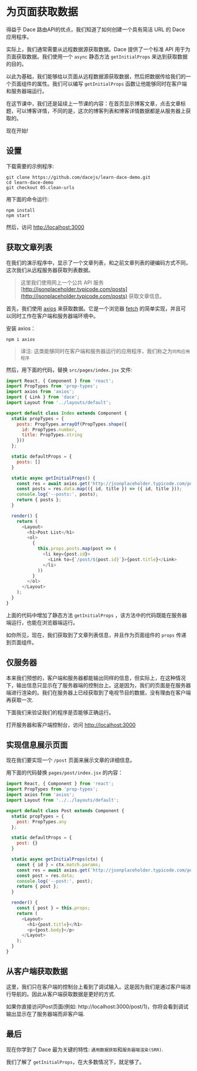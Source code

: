 # 为页面获取数据

得益于 Dace 路由API的优点，我们知道了如何创建一个具有简洁 URL 的 Dace 应用程序。

实际上，我们通常需要从远程数据源获取数据。Dace 提供了一个标准 API 用于为页面获取数据。我们使用一个 `async` 静态方法 `getInitialProps` 来达到获取数据的目的。

以此为基础，我们能够给以页面从远程数据源获取数据，然后把数据传给我们的一个页面组件的属性。我们可以编写 `getInitialProps` 函数让他能够同时在客户端和服务器端运行。

在这节课中，我们还是延续上一节课的内容：在首页显示博客文章，点击文章标题，可以博客详情，不同的是，这次的博客列表和博客详情数据都是从服务器上获取的。

现在开始!

## 设置

下载需要的示例程序:

```shell
git clone https://github.com/dacejs/learn-dace-demo.git
cd learn-dace-demo
git checkout 05.clean-urls
```

用下面的命令运行:

```shell
npm install
npm start
```

然后，访问 [http://localhost:3000](http://localhost:3000)

## 获取文章列表

在我们的演示程序中，显示了一个文章列表，和之前文章列表的硬编码方式不同，这次我们从远程服务器获取列表数据。

> 这里我们使用网上一个公共 API 服务 [http://jsonplaceholder.typicode.com/posts](http://jsonplaceholder.typicode.com/posts) 获取文章信息。

首先，我们使用 [axios](https://github.com/axios/axios) 来获取数据。它是一个浏览器 [fetch](https://developer.mozilla.org/en-US/docs/Web/API/Fetch_API/Using_Fetch) 的简单实现，并且可以同时工作在客户端和服务器端环境中。

安装 axios：

```
npm i axios
```

> 译注: 这类能够同时在客户端和服务器运行的应用程序，我们称之为`同构应用程序`

然后，用下面的代码，替换 `src/pages/index.jsx` 文件:

```js
import React, { Component } from 'react';
import PropTypes from 'prop-types';
import axios from 'axios';
import { Link } from 'dace';
import Layout from '../layouts/default';

export default class Index extends Component {
  static propTypes = {
    posts: PropTypes.arrayOf(PropTypes.shape({
      id: PropTypes.number,
      title: PropTypes.string
    }))
  };

  static defaultProps = {
    posts: []
  }

  static async getInitialProps() {
    const res = await axios.get('http://jsonplaceholder.typicode.com/posts');
    const posts = res.data.map(({ id, title }) => ({ id, title }));
    console.log('--posts:', posts);
    return { posts };
  }

  render() {
    return (
      <Layout>
        <h1>Post List</h1>
        <ol>
          {
            this.props.posts.map(post => (
              <li key={post.id}>
                <Link to={`/post/${post.id}`}>{post.title}</Link>
              </li>
            ))
          }
        </ol>
      </Layout>
    );
  }
}
```

上面的代码中增加了静态方法 `getInitialProps` ，该方法中的代码既能在服务器端运行，也能在浏览器端运行。

如你所见，现在，我们获取到了文章列表信息，并且作为页面组件的 `props` 传递到页面组件。

## 仅服务器

本来我们预想的，客户端和服务器都能输出同样的信息，但实际上，在这种情况下，输出信息只显示在了服务器端的控制台上。这是因为，我们的页面是在服务器端进行渲染的。我们在服务器上已经获取到了电视节目的数据，没有理由在客户端再获取一次.

下面我们来验证我们的程序是否能够正确运行。

打开服务器和客户端控制台，访问 [http://localhost:3000](http://localhost:3000)

## 实现信息展示页面

现在我们要实现一个 `/post` 页面来展示文章的详细信息。

用下面的代码替换 `pages/post/index.jsx` 的内容：

```js
import React, { Component } from 'react';
import PropTypes from 'prop-types';
import axios from 'axios';
import Layout from '../../layouts/default';

export default class Post extends Component {
  static propTypes = {
    post: PropTypes.any
  };

  static defaultProps = {
    post: {}
  }

  static async getInitialProps(ctx) {
    const { id } = ctx.match.params;
    const res = await axios.get(`http://jsonplaceholder.typicode.com/posts/${id}`);
    const post = res.data;
    console.log('--post:', post);
    return { post };
  }

  render() {
    const { post } = this.props;
    return (
      <Layout>
        <h1>{post.title}</h1>
        <p>{post.body}</p>
      </Layout>
    );
  }
}
```

## 从客户端获取数据

这里，我们只在客户端的控制台上看到了调试输入。这是因为我们是通过客户端进行导航的。因此从客户端获取数据是更好的方式.

如果你直接访问Post页面(例如: http://localhost:3000/post/1)，你将会看到调试输出显示在了服务器端而非客户端.

## 最后

现在你学到了 Dace 最为关键的特性: `通用数据获取`和`服务器端渲染(SRR)`.

我们了解了 `getInitialProps`，在大多数情况下，就足够了。
